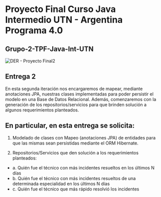 # Proyecto Final Curso Java Intermedio UTN - Argentina Programa 4.0

## Grupo-2-TPF-Java-Int-UTN


![DER - Proyecto Final2](https://github.com/silvina-riera/Grupo-2-TPF-Java-Int-UTN/assets/116129705/77b4e410-d067-4330-9c5d-6f2c19b9f0a3)

## Entrega 2
En esta segunda iteración nos encargaremos de mapear, mediante anotaciones JPA, nuestras
clases implementadas para poder persistir el modelo en una Base de Datos Relacional.
Además, comenzaremos con la generación de los repositorios/servicios para que brinden
solución a algunos requerimientos planteados.

## En particular, en esta entrega se solicita:

1. Modelado de clases con Mapeo (anotaciones JPA) de entidades para que las mismas sean persistidas mediante el ORM Hibernate.

2. Repositorios/Servicios que den solución a los requerimientos planteados:
* a. Quién fue el técnico con más incidentes resueltos en los últimos N días
* b. Quién fue el técnico con más incidentes resueltos de una determinada especialidad en los últimos N días
* c. Quién fue el técnico que más rápido resolvió los incidentes
